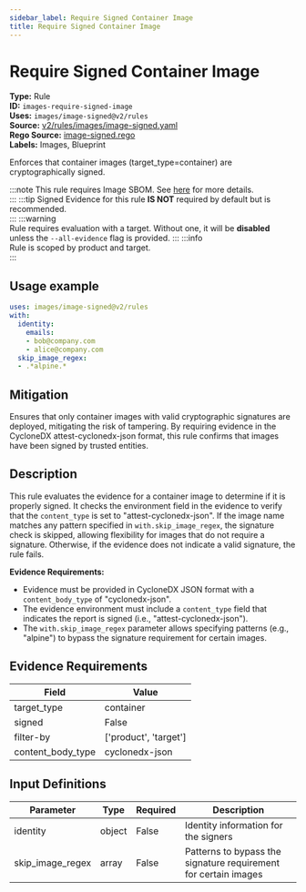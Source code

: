 ```yaml
---
sidebar_label: Require Signed Container Image
title: Require Signed Container Image
---  
```

# Require Signed Container Image  
**Type:** Rule  
**ID:** `images-require-signed-image`  
**Uses:** `images/image-signed@v2/rules`  
**Source:** [v2/rules/images/image-signed.yaml](https://github.com/scribe-public/sample-policies/blob/main/v2/rules/images/image-signed.yaml)  
**Rego Source:** [image-signed.rego](https://github.com/scribe-public/sample-policies/blob/main/v2/rules/images/image-signed.rego)  
**Labels:** Images, Blueprint  

Enforces that container images (target_type=container) are cryptographically signed.


:::note 
This rule requires Image SBOM. See [here](https://scribe-security.netlify.app/valint/sbom) for more details.  
::: 
:::tip 
Signed Evidence for this rule **IS NOT** required by default but is recommended.  
::: 
:::warning  
Rule requires evaluation with a target. Without one, it will be **disabled** unless the `--all-evidence` flag is provided.
::: 
:::info  
Rule is scoped by product and target.  
:::  

## Usage example

```yaml
uses: images/image-signed@v2/rules
with:
  identity:
    emails:
    - bob@company.com
    - alice@company.com
  skip_image_regex:
  - .*alpine.*
```

## Mitigation  
Ensures that only container images with valid cryptographic signatures are deployed, mitigating the risk of tampering. By requiring evidence in the CycloneDX attest-cyclonedx-json format, this rule confirms that images have been signed by trusted entities.



## Description  
This rule evaluates the evidence for a container image to determine if it is properly signed. It checks the 
environment field in the evidence to verify that the `content_type` is set to "attest-cyclonedx-json". If the 
image name matches any pattern specified in `with.skip_image_regex`, the signature check is skipped, allowing flexibility 
for images that do not require a signature. Otherwise, if the evidence does not indicate a valid signature, the rule fails.

**Evidence Requirements:**

- Evidence must be provided in CycloneDX JSON format with a `content_body_type` of "cyclonedx-json".
- The evidence environment must include a `content_type` field that indicates the report is signed (i.e., "attest-cyclonedx-json").
- The `with.skip_image_regex` parameter allows specifying patterns (e.g., "alpine") to bypass the signature requirement for certain images. 


## Evidence Requirements  
| Field | Value |
|-------|-------|
| target_type | container |
| signed | False |
| filter-by | ['product', 'target'] |
| content_body_type | cyclonedx-json |

## Input Definitions  
| Parameter | Type | Required | Description |
|-----------|------|----------|-------------|
| identity | object | False | Identity information for the signers |
| skip_image_regex | array | False | Patterns to bypass the signature requirement for certain images |

